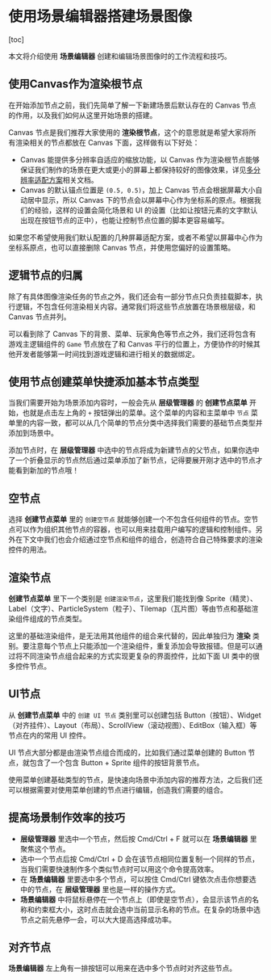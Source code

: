 # 使用场景编辑器搭建场景图像

[toc]

本文将介绍使用 **场景编辑器** 创建和编辑场景图像时的工作流程和技巧。

## 使用Canvas作为渲染根节点

在开始添加节点之前，我们先简单了解一下新建场景后默认存在的 Canvas 节点的作用，以及我们如何从这里开始场景的搭建。

Canvas 节点是我们推荐大家使用的 **渲染根节点**，这个的意思就是希望大家将所有渲染相关的节点都放在 Canvas 下面，这样做有以下好处：

- Canvas 能提供多分辨率自适应的缩放功能，以 Canvas 作为渲染根节点能够保证我们制作的场景在更大或更小的屏幕上都保持较好的图像效果，详见[多分辨率适配方案](https://docs.cocos.com/creator/manual/zh/ui/multi-resolution.html)相关文档。
- Canvas 的默认锚点位置是 `(0.5, 0.5)`，加上 Canvas 节点会根据屏幕大小自动居中显示，所以 Canvas 下的节点会以屏幕中心作为坐标系的原点。根据我们的经验，这样的设置会简化场景和 UI 的设置（比如让按钮元素的文字默认出现在按钮节点的正中），也能让控制节点位置的脚本更容易编写。

如果您不希望使用我们默认配置的几种屏幕适配方案，或者不希望以屏幕中心作为坐标系原点，也可以直接删除 Canvas 节点，并使用您偏好的设置策略。

## 逻辑节点的归属

除了有具体图像渲染任务的节点之外，我们还会有一部分节点只负责挂载脚本，执行逻辑，不包含任何渲染相关内容。通常我们将这些节点放置在场景根层级，和 Canvas 节点并列。

可以看到除了 Canvas 下的背景、菜单、玩家角色等节点之外，我们还将包含有游戏主逻辑组件的 `Game` 节点放在了和 Canvas 平行的位置上，方便协作的时候其他开发者能够第一时间找到游戏逻辑和进行相关的数据绑定。

## 使用节点创建菜单快捷添加基本节点类型

当我们需要开始为场景添加内容时，一般会先从 **层级管理器** 的 **创建节点菜单** 开始，也就是点击左上角的 `+` 按钮弹出的菜单。这个菜单的内容和主菜单中 `节点` 菜单里的内容一致，都可以从几个简单的节点分类中选择我们需要的基础节点类型并添加到场景中。

添加节点时，在 **层级管理器** 中选中的节点将成为新建节点的父节点，如果你选中了一个折叠显示的节点然后通过菜单添加了新节点，记得要展开刚才选中的节点才能看到新加的节点哦！

## 空节点

选择 **创建节点菜单** 里的 `创建空节点` 就能够创建一个不包含任何组件的节点。空节点可以作为组织其他节点的容器，也可以用来挂载用户编写的逻辑和控制组件。另外在下文中我们也会介绍通过空节点和组件的组合，创造符合自己特殊要求的渲染控件的用法。

## 渲染节点

**创建节点菜单** 里下一个类别是 `创建渲染节点`，这里我们能找到像 Sprite（精灵）、Label（文字）、ParticleSystem（粒子）、Tilemap（瓦片图）等由节点和基础渲染组件组成的节点类型。

这里的基础渲染组件，是无法用其他组件的组合来代替的，因此单独归为 **渲染** 类别。要注意每个节点上只能添加一个渲染组件，重复添加会导致报错。但是可以通过将不同渲染节点组合起来的方式实现更复杂的界面控件，比如下面 UI 类中的很多控件节点。

## UI节点

从 **创建节点菜单** 中的 `创建 UI 节点` 类别里可以创建包括 Button（按钮）、Widget（对齐挂件）、Layout（布局）、ScrollView（滚动视图）、EditBox（输入框）等节点在内的常用 UI 控件。

UI 节点大部分都是由渲染节点组合而成的，比如我们通过菜单创建的 Button 节点，就包含了一个包含 Button + Sprite 组件的按钮背景节点。

使用菜单创建基础类型的节点，是快速向场景中添加内容的推荐方法，之后我们还可以根据需要对使用菜单创建的节点进行编辑，创造我们需要的组合。

## 提高场景制作效率的技巧

- **层级管理器** 里选中一个节点，然后按 Cmd/Ctrl + F 就可以在 **场景编辑器** 里聚焦这个节点。
- 选中一个节点后按 Cmd/Ctrl + D 会在该节点相同位置复制一个同样的节点，当我们需要快速制作多个类似节点时可以用这个命令提高效率。
- 在 **场景编辑器** 里要选中多个节点，可以按住 Cmd/Ctrl 键依次点击你想要选中的节点，在 **层级管理器** 里也是一样的操作方式。
- **场景编辑器** 中将鼠标悬停在一个节点上（即使是空节点），会显示该节点的名称和约束框大小，这时点击就会选中当前显示名称的节点。在复杂的场景中选节点之前先悬停一会，可以大大提高选择成功率。

## 对齐节点

**场景编辑器** 左上角有一排按钮可以用来在选中多个节点时对齐这些节点。